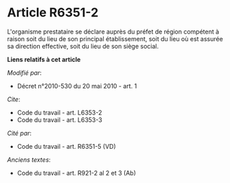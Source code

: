 # Article R6351-2

L'organisme prestataire se déclare auprès du préfet de région compétent à raison soit du lieu de son principal établissement,
soit du lieu où est assurée sa direction effective, soit du lieu de son siège social.

**Liens relatifs à cet article**

_Modifié par_:

  - Décret n°2010-530 du 20 mai 2010 - art. 1

_Cite_:

  - Code du travail - art. L6353-2
  - Code du travail - art. L6353-3

_Cité par_:

  - Code du travail - art. R6351-5 (VD)

_Anciens textes_:

  - Code du travail - art. R921-2 al 2 et 3 (Ab)
